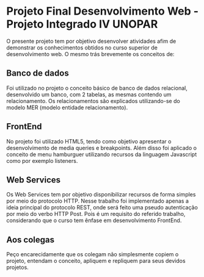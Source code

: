 
# Projeto Final Desenvolvimento Web -  Projeto Integrado IV UNOPAR

O presente projeto tem por objetivo desenvolver atividades
afim de demonstrar os conhecimentos obtidos no curso superior de
desenvolvimento web. O mesmo trás brevemente os conceitos de:

## Banco de dados
Foi utilizado no projeto o conceito básico de banco de dados relacional, desenvolvido um banco, com 2 tabelas, as mesmas contendo um relacionamento.
Os relacionamentos são explicados utilizando-se do modelo MER (modelo entidade relacionamento).
 
## FrontEnd
No projeto foi utilizado HTML5, tendo como objetivo apresentar o desenvolvimento de media queries e breakpoints. Além disso
foi aplicado o conceito de menu hamburguer utilizando recursos da linguagem Javascript como por exemplo listeners.
## Web Services
Os Web Services tem por objetivo disponibilizar recursos de forma simples por meio do protocolo HTTP. Nesse trabalho foi implementado
apenas a ideia principal do protocolo REST, onde será feito uma pseudo autenticação por meio do verbo HTTP Post. Pois é um requisito do referido trabalho, considerando que o curso tem ênfase em desenvolvimento FrontEnd.

## Aos colegas
Peço encarecidamente que os colegam não simplesmente copiem o projeto, entendam o conceito, apliquem e repliquem para seus devidos projetos.
